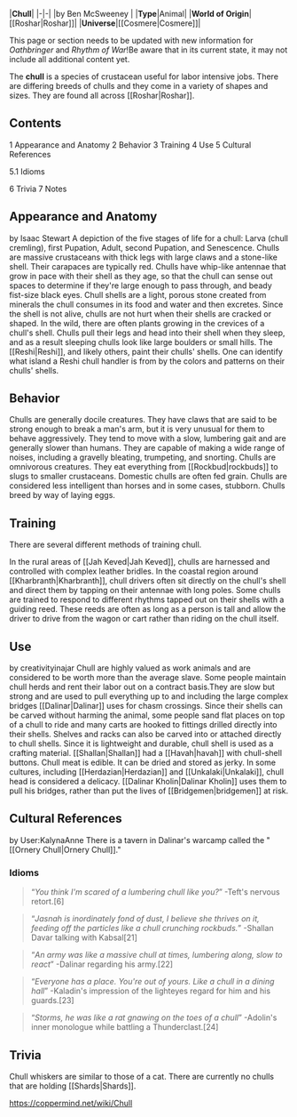 |**Chull**|
|-|-|
|by  Ben McSweeney |
|**Type**|Animal|
|**World of Origin**|[[Roshar\|Roshar]]|
|**Universe**|[[Cosmere\|Cosmere]]|

This page or section needs to be updated with new information for *Oathbringer* and *Rhythm of War*!Be aware that in its current state, it may not include all additional content yet.

The **chull** is a species of crustacean useful for labor intensive jobs. There are differing breeds of chulls and they come in a variety of shapes and sizes. They are found all across [[Roshar\|Roshar]].

## Contents

1 Appearance and Anatomy
2 Behavior
3 Training
4 Use
5 Cultural References

5.1 Idioms


6 Trivia
7 Notes


## Appearance and Anatomy
 by  Isaac Stewart  A depiction of the five stages of life for a chull: Larva (chull cremling), first Pupation, Adult, second Pupation, and Senescence.
Chulls are massive crustaceans with thick legs with large claws and a stone-like shell. Their carapaces are typically red. Chulls have whip-like antennae that grow in pace with their shell as they age, so that the chull can sense out spaces to determine if they're large enough to pass through, and beady fist-size black eyes.
Chull shells are a light, porous stone created from minerals the chull consumes in its food and water and then excretes.
Since the shell is not alive, chulls are not hurt when their shells are cracked or shaped. In the wild, there are often plants growing in the crevices of a chull's shell. Chulls pull their legs and head into their shell when they sleep, and as a result sleeping chulls look like large boulders or small hills.
The [[Reshi\|Reshi]], and likely others, paint their chulls' shells. One can identify what island a Reshi chull handler is from by the colors and patterns on their chulls' shells.

## Behavior
Chulls are generally docile creatures. They have claws that are said to be strong enough to break a man's arm, but it is very unusual for them to behave aggressively. They tend to move with a slow, lumbering gait and are generally slower than humans.
They are capable of making a wide range of noises, including a gravelly bleating, trumpeting, and snorting.
Chulls are omnivorous creatures. They eat everything from [[Rockbud\|rockbuds]] to slugs to smaller crustaceans. Domestic chulls are often fed grain.
Chulls are considered less intelligent than horses and in some cases, stubborn.
Chulls breed by way of laying eggs.

## Training
There are several different methods of training chull.

In the rural areas of [[Jah Keved\|Jah Keved]], chulls are harnessed and controlled with complex leather bridles.
In the coastal region around [[Kharbranth\|Kharbranth]], chull drivers often sit directly on the chull's shell and direct them by tapping on their antennae with long poles.
Some chulls are trained to respond to different rhythms tapped out on their shells with a guiding reed. These reeds are often as long as a person is tall and allow the driver to drive from the wagon or cart rather than riding on the chull itself.
## Use
 by  creativityinajar 
Chull are highly valued as work animals and are considered to be worth more than the average slave. Some people maintain chull herds and rent their labor out on a contract basis.They are slow but strong and are used to pull everything up to and including the large complex bridges [[Dalinar\|Dalinar]] uses for chasm crossings. Since their shells can be carved without harming the animal, some people sand flat places on top of a chull to ride and many carts are hooked to fittings drilled directly into their shells. Shelves and racks can also be carved into or attached directly to chull shells.
Since it is lightweight and durable, chull shell is used as a crafting material. [[Shallan\|Shallan]] had a [[Havah\|havah]] with chull-shell buttons.
Chull meat is edible. It can be dried and stored as jerky. In some cultures, including [[Herdazian\|Herdazian]] and [[Unkalaki\|Unkalaki]], chull head is considered a delicacy.
[[Dalinar Kholin\|Dalinar Kholin]] uses them to pull his bridges, rather than put the lives of [[Bridgemen\|bridgemen]] at risk.

## Cultural References
 by User:KalynaAnne
There is a tavern in Dalinar's warcamp called the "[[Ornery Chull\|Ornery Chull]]."

### Idioms
>“*You think I'm scared of a lumbering chull like you?*”
\-Teft's nervous retort.[6]


>“*Jasnah is inordinately fond of dust, I believe she thrives on it, feeding off the particles like a chull crunching rockbuds.*”
\-Shallan Davar talking with Kabsal[21]


>“*An army was like a massive chull at times, lumbering along, slow to react*”
\-Dalinar regarding his army.[22]


>“*Everyone has a place. You're out of yours. Like a chull in a dining hall*”
\-Kaladin's impression of the lighteyes regard for him and his guards.[23]


>“*Storms, he was like a rat gnawing on the toes of a chull*”
\-Adolin's inner monologue while battling a Thunderclast.[24]


## Trivia
Chull whiskers are similar to those of a cat.
There are currently no chulls that are holding [[Shards\|Shards]].


https://coppermind.net/wiki/Chull